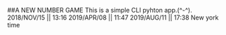 ##A NEW NUMBER GAME
This is a simple CLI pyhton app.(^-^).
2018/NOV/15 || 13:16
2019/APR/08 || 11:47
2019/AUG/11 || 17:38 New york time
